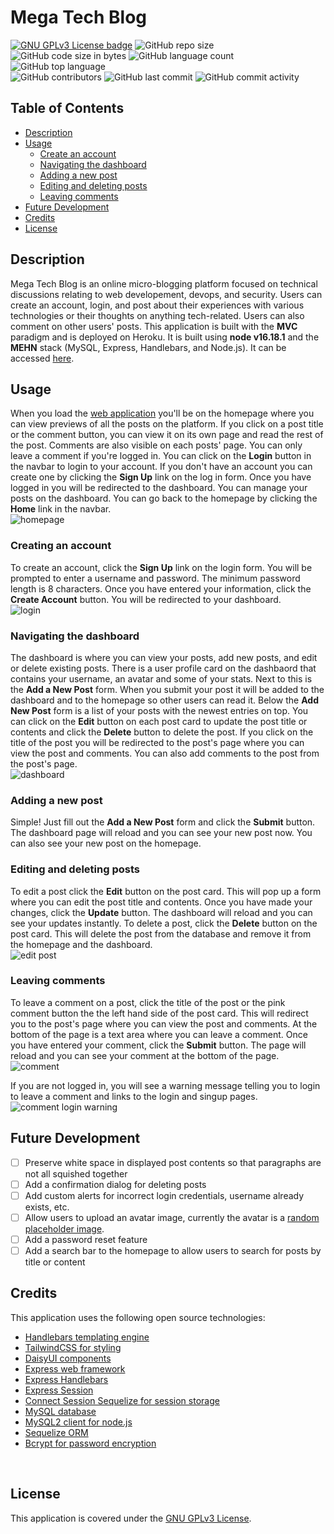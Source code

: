 # Mega Tech Blog

[![GNU GPLv3 License badge](https://img.shields.io/badge/license-GPLv3-green.svg)](https://choosealicense.com/licenses/gpl-3.0/)
![GitHub repo size](https://img.shields.io/github/repo-size/jakubcic/mega-tech-blog)
![GitHub code size in bytes](https://img.shields.io/github/languages/code-size/jakubcic/mega-tech-blog)
![GitHub language count](https://img.shields.io/github/languages/count/jakubcic/mega-tech-blog)
![GitHub top language](https://img.shields.io/github/languages/top/jakubcic/mega-tech-blog)
<br>
![GitHub contributors](https://img.shields.io/github/contributors/jakubcic/mega-tech-blog)
![GitHub last commit](https://img.shields.io/github/last-commit/jakubcic/mega-tech-blog)
![GitHub commit activity](https://img.shields.io/github/commit-activity/m/jakubcic/mega-tech-blog)
<br>

## Table of Contents

- [Description](#description)
- [Usage](#usage)
	- [Create an account](#creating-an-account)
	- [Navigating the dashboard](#navigating-the-dashboard)
	- [Adding a new post](#adding-a-new-post)
	- [Editing and deleting posts](#editing-and-deleting-posts)
	- [Leaving comments](#leaving-comments)
- [Future Development](#future-development)
- [Credits](#credits)
- [License](#license)

## Description
Mega Tech Blog is an online micro-blogging platform focused on technical discussions relating to web developement, devops, and security. Users can create an account, login, and post about their experiences with various technologies or their thoughts on anything tech-related. Users can also comment on other users' posts. This application is built with the **MVC** paradigm and is deployed on Heroku. It is built using **node v16.18.1** and the **MEHN** stack (MySQL, Express, Handlebars, and Node.js). It can be accessed [here](https://mega-tech-blog.herokuapp.com/).
<br>


## Usage
When you load the [web application](https://mega-tech-blog.herokuapp.com/) you'll be on the homepage where you can view previews of all the posts on the platform. If you click on a post title or the comment button, you can view it on its own page and read the rest of the post. Comments are also visible on each posts' page. You can only leave a comment if you're logged in. You can click on the **Login** button in the navbar to login to your account. If you don't have an account you can create one by clicking the **Sign Up** link on the log in form. Once you have logged in you will be redirected to the dashboard. You can manage your posts on the dashboard. You can go back to the homepage by clicking the **Home** link in the navbar. 
<br>
![homepage](./public/images/homepage.png)

### Creating an account
To create an account, click the **Sign Up** link on the login form. You will be prompted to enter a username and password. The minimum password length is 8 characters. Once you have entered your information, click the **Create Account** button. You will be redirected to your dashboard.
<br>
![login](./public/images/signup.png)

### Navigating the dashboard
The dashboard is where you can view your posts, add new posts, and edit or delete existing posts. There is a user profile card on the dashbaord that contains your username, an avatar and some of your stats. Next to this is the **Add a New Post** form. When you submit your post it will be added to the dashboard and to the homepage so other users can read it. Below the **Add New Post** form is a list of your posts with the newest entries on top. You can click on the **Edit** button on each post card to update the post title or contents and click the **Delete** button to delete the post. If you click on the title of the post you will be redirected to the post's page where you can view the post and comments. You can also add comments to the post from the post's page.
<br>
![dashboard](./public/images/dashboard.png)

### Adding a new post
Simple! Just fill out the **Add a New Post** form and click the **Submit** button. The dashboard page will reload and you can see your new post now. You can also see your new post on the homepage.
<br>

### Editing and deleting posts
To edit a post click the **Edit** button on the post card. This will pop up a form where you can edit the post title and contents. Once you have made your changes, click the **Update** button. The dashboard will reload and you can see your updates instantly. To delete a post, click the **Delete** button on the post card. This will delete the post from the database and remove it from the homepage and the dashboard.
<br>
![edit post](./public/images/edit-post.png)

### Leaving comments
To leave a comment on a post, click the title of the post or the pink comment button the the left hand side of the post card. This will redirect you to the post's page where you can view the post and comments. At the bottom of the page is a text area where you can leave a comment. Once you have entered your comment, click the **Submit** button. The page will reload and you can see your comment at the bottom of the page. 
<br>
![comment](./public/images/comments.png)
<br>

If you are not logged in, you will see a warning message telling you to login to leave a comment and links to the login and singup pages.
![comment login warning](./public/images/comment-login-warning.png)

## Future Development
- [ ] Preserve white space in displayed post contents so that paragraphs are not all squished together
- [ ] Add a confirmation dialog for deleting posts
- [ ] Add custom alerts for incorrect login credentials, username already exists, etc.
- [ ] Allow users to upload an avatar image, currently the avatar is a [random placeholder image](https://xsgames.co/randomusers/).
- [ ] Add a password reset feature
- [ ] Add a search bar to the homepage to allow users to search for posts by title or content

## Credits
This application uses the following open source technologies:
- [Handlebars templating engine](https://handlebarsjs.com/)
- [TailwindCSS for styling](https://tailwindcss.com/)
- [DaisyUI components](https://daisyui.com/)
- [Express web framework](https://expressjs.com/)
- [Express Handlebars](https://www.npmjs.com/package/express-handlebars)
- [Express Session](https://www.npmjs.com/package/express-session)
- [Connect Session Sequelize for session storage](https://www.npmjs.com/package/connect-session-sequelize)
- [MySQL database](https://www.mysql.com/)
- [MySQL2 client for node.js](https://www.npmjs.com/package/mysql2)
- [Sequelize ORM](https://sequelize.org/)
- [Bcrypt for password encryption](https://www.npmjs.com/package/bcrypt)
<br>

## License

This application is covered under the [GNU GPLv3 License](https://choosealicense.com/licenses/gpl-3.0/).
